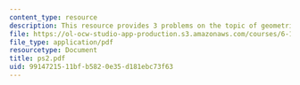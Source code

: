 ```yaml
---
content_type: resource
description: This resource provides 3 problems on the topic of geometric optics.
file: https://ol-ocw-studio-app-production.s3.amazonaws.com/courses/6-161-modern-optics-project-laboratory-fall-2005/9914721511bfb5820e35d181ebc73f63_ps2.pdf
file_type: application/pdf
resourcetype: Document
title: ps2.pdf
uid: 99147215-11bf-b582-0e35-d181ebc73f63
---
```

